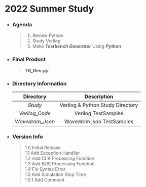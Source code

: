 # 2022 Summer Study  
+ ### Agenda
    >1. Review Python
    >2. Study Verilog
    >3. Make __*Testbench Generator*__ Using __*Python*__
+ ### Final Product
    >__*TB_Gen.py*__
+ ### Directory Information

    |Directory|Description|  
    |:---:|:--------:|  
    |*Study*|Verilog & Python Study Directory |  
    |*Verilog_Code*| Verilog TestSamples |
    |*Wavedrom_Json*| Wavedrom json TestSamples |
+ ### Version Info
    > 1.0    Initial Release  
    > 1.1    Add Exception Handller  
    > 1.2    Add CLK Processing Function  
    > 1.3    Add BUS Processing Function  
    > 1.4    Fix Syntax Error  
    > 1.5    Add Simulation Stop Time  
    > 1.5.1  Add Comment